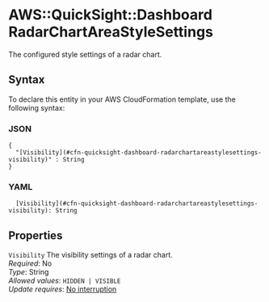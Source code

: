 # AWS::QuickSight::Dashboard RadarChartAreaStyleSettings<a name="aws-properties-quicksight-dashboard-radarchartareastylesettings"></a>

The configured style settings of a radar chart\.

## Syntax<a name="aws-properties-quicksight-dashboard-radarchartareastylesettings-syntax"></a>

To declare this entity in your AWS CloudFormation template, use the following syntax:

### JSON<a name="aws-properties-quicksight-dashboard-radarchartareastylesettings-syntax.json"></a>

```
{
  "[Visibility](#cfn-quicksight-dashboard-radarchartareastylesettings-visibility)" : String
}
```

### YAML<a name="aws-properties-quicksight-dashboard-radarchartareastylesettings-syntax.yaml"></a>

```
  [Visibility](#cfn-quicksight-dashboard-radarchartareastylesettings-visibility): String
```

## Properties<a name="aws-properties-quicksight-dashboard-radarchartareastylesettings-properties"></a>

`Visibility` <a name="cfn-quicksight-dashboard-radarchartareastylesettings-visibility"></a>
The visibility settings of a radar chart\.  
_Required_: No  
_Type_: String  
_Allowed values_: `HIDDEN | VISIBLE`  
_Update requires_: [No interruption](https://docs.aws.amazon.com/AWSCloudFormation/latest/UserGuide/using-cfn-updating-stacks-update-behaviors.html#update-no-interrupt)
